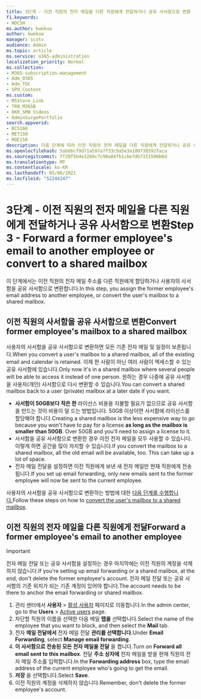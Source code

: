 ```yaml
---
title: 3단계 - 이전 직원의 전자 메일을 다른 직원에게 전달하거나 공유 사서함으로 변환
f1.keywords:
- NOCSH
ms.author: kwekua
author: kwekua
manager: scotv
audience: Admin
ms.topic: article
ms.service: o365-administration
localization_priority: Normal
ms.collection:
- M365-subscription-management
- Adm_O365
- Adm_TOC
- SPO_Content
ms.custom:
- MSStore_Link
- TRN_M365B
- OKR_SMB_Videos
- AdminSurgePortfolio
search.appverid:
- BCS160
- MET150
- MOE150
description: 다음 단계에 따라 이전 직원의 전자 메일을 다른 직원에게 전달하거나 공유 사서함으로 변환합니다.
ms.openlocfilehash: 5ab66cf9d71a597a7f33c9a5e3a180738592faca
ms.sourcegitcommit: ff20f5b4e3268c7c98a84fb1cbe7db7151596b6d
ms.translationtype: MT
ms.contentlocale: ko-KR
ms.lasthandoff: 05/06/2021
ms.locfileid: "52244247"
---
```

# <a name="step-3---forward-a-former-employees-email-to-another-employee-or-convert-to-a-shared-mailbox"></a><span data-ttu-id="d511b-103">3단계 - 이전 직원의 전자 메일을 다른 직원에게 전달하거나 공유 사서함으로 변환</span><span class="sxs-lookup"><span data-stu-id="d511b-103">Step 3 - Forward a former employee's email to another employee or convert to a shared mailbox</span></span>

<span data-ttu-id="d511b-104">이 단계에서는 이전 직원의 전자 메일 주소를 다른 직원에게 할당하거나 사용자의 사서함을 공유 사서함으로 변환합니다.</span><span class="sxs-lookup"><span data-stu-id="d511b-104">In this step, you assign the former employee's email address to another employee, or convert the user's mailbox to a shared mailbox.</span></span>

## <a name="convert-former-employees-mailbox-to-a-shared-mailbox"></a><span data-ttu-id="d511b-105">이전 직원의 사서함을 공유 사서함으로 변환</span><span class="sxs-lookup"><span data-stu-id="d511b-105">Convert former employee's mailbox to a shared mailbox</span></span>

<span data-ttu-id="d511b-106">사용자의 사서함을 공유 사서함으로 변환하면 모든 기존 전자 메일 및 일정이 보존됩니다.</span><span class="sxs-lookup"><span data-stu-id="d511b-106">When you convert a user's mailbox to a shared mailbox, all of the existing email and calendar is retained.</span></span> <span data-ttu-id="d511b-107">이제 한 사람이 아닌 여러 사람이 액세스할 수 있는 공유 사서함에 있습니다.</span><span class="sxs-lookup"><span data-stu-id="d511b-107">Only now it's in a shared mailbox where several people will be able to access it instead of one person.</span></span> <span data-ttu-id="d511b-108">원하는 경우 나중에 공유 사서함을 사용자(개인) 사서함으로 다시 변환할 수 있습니다.</span><span class="sxs-lookup"><span data-stu-id="d511b-108">You can convert a shared mailbox back to a user (private) mailbox at a later date if you want.</span></span>

- <span data-ttu-id="d511b-p102">**사서함이 50GB보다 작은 한** 라이선스 비용을 지불할 필요가 없으므로 공유 사서함을 만드는 것이 비용이 덜 드는 방법입니다. 50GB 이상이면 사서함에 라이선스를 할당해야 합니다.</span><span class="sxs-lookup"><span data-stu-id="d511b-p102">Creating a shared mailbox is the less expensive way to go because you won't have to pay for a license **as long as the mailbox is smaller than 50GB**. Over 50GB and you'll need to assign a license to it.</span></span>
- <span data-ttu-id="d511b-p103">사서함을 공유 사서함으로 변환한 경우 이전 전자 메일을 모두 사용할 수 있습니다. 이렇게 하면 공간을 많이 차지할 수 있습니다.</span><span class="sxs-lookup"><span data-stu-id="d511b-p103">If you convert the mailbox to a shared mailbox, all the old email will be available, too. This can take up a lot of space.</span></span>
- <span data-ttu-id="d511b-113">전자 메일 전달을 설정하면  이전 직원에게 보낸 새 전자 메일만 현재 직원에게 전송됩니다.</span><span class="sxs-lookup"><span data-stu-id="d511b-113">If you set up email forwarding, only *new* emails sent to the former employee will now be sent to the current employee.</span></span>

<span data-ttu-id="d511b-114">사용자의 사서함을 공유 사서함으로 변환하는 방법에 대한 [다음 단계를 수행합니다.](../email/convert-user-mailbox-to-shared-mailbox.md)</span><span class="sxs-lookup"><span data-stu-id="d511b-114">Follow these steps on how to [convert the user's mailbox to a shared mailbox](../email/convert-user-mailbox-to-shared-mailbox.md).</span></span>

## <a name="forward-a-former-employees-email-to-another-employee"></a><span data-ttu-id="d511b-115">이전 직원의 전자 메일을 다른 직원에게 전달</span><span class="sxs-lookup"><span data-stu-id="d511b-115">Forward a former employee's email to another employee</span></span>

 > [!IMPORTANT]
 > <span data-ttu-id="d511b-116">전자 메일 전달 또는 공유 사서함을 설정하는 경우 마지막에는 이전 직원의 계정을 삭제하지 않습니다.</span><span class="sxs-lookup"><span data-stu-id="d511b-116">If you're setting up email forwarding or a shared mailbox, at the end, don't delete the former employee's account.</span></span> <span data-ttu-id="d511b-117">전자 메일 전달 또는 공유 사서함의 기준 위치가 되는 기존 계정이 있어야 합니다.</span><span class="sxs-lookup"><span data-stu-id="d511b-117">The account needs to be there to anchor the email forwarding or shared mailbox.</span></span>

1. <span data-ttu-id="d511b-118">관리 센터에서 **사용자** \> <a href="https://go.microsoft.com/fwlink/p/?linkid=834822" target="_blank">활성 사용자</a> 페이지로 이동합니다.</span><span class="sxs-lookup"><span data-stu-id="d511b-118">In the admin center, go to the **Users** \> <a href="https://go.microsoft.com/fwlink/p/?linkid=834822" target="_blank">Active users</a> page.</span></span>
2. <span data-ttu-id="d511b-119">차단할 직원의 이름을 선택한 다음 메일 **탭을** 선택합니다.</span><span class="sxs-lookup"><span data-stu-id="d511b-119">Select the name of the employee that you want to block, and then select the **Mail** tab.</span></span>
3. <span data-ttu-id="d511b-120">전자 **메일 전달에서** 전자 메일 전달 **관리를 선택합니다.**</span><span class="sxs-lookup"><span data-stu-id="d511b-120">Under **Email Forwarding**, select **Manage email forwarding**.</span></span>
4. <span data-ttu-id="d511b-121">**이 사서함으로 전송된 모든 전자 메일을 전달** 을 켭니다.</span><span class="sxs-lookup"><span data-stu-id="d511b-121">Turn on **Forward all email sent to this mailbox**.</span></span> <span data-ttu-id="d511b-122">전달 **주소 상자에** 전자 메일을 받을 현재 직원의 전자 메일 주소를 입력합니다.</span><span class="sxs-lookup"><span data-stu-id="d511b-122">In the **Forwarding address** box, type the email address of the current employee who's going to get the email.</span></span>
5. <span data-ttu-id="d511b-123">**저장** 을 선택합니다.</span><span class="sxs-lookup"><span data-stu-id="d511b-123">Select **Save**.</span></span>
6. <span data-ttu-id="d511b-124">이전 직원의 계정을 삭제하지 않습니다.</span><span class="sxs-lookup"><span data-stu-id="d511b-124">Remember, don't delete the former employee's account.</span></span>
